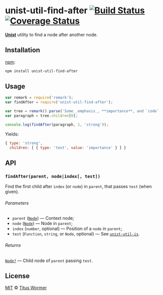 # unist-util-find-after [![Build Status][travis-badge]][travis] [![Coverage Status][codecov-badge]][codecov]

[**Unist**][unist] utility to find a node after another node.

## Installation

[npm][]:

```bash
npm install unist-util-find-after
```

## Usage

```js
var remark = require('remark');
var findAfter = require('unist-util-find-after');

var tree = remark().parse('Some _emphasis_, **importance**, and `code`.');
var paragraph = tree.children[0];

console.log(findAfter(paragraph, 1, 'strong'));
```

Yields:

```js
{ type: 'strong',
  children: [ { type: 'text', value: 'importance' } ] }
```

## API

### `findAfter(parent, node|index[, test])`

Find the first child after `index` (or `node`) in `parent`, that passes `test`
(when given).

###### Parameters

*   `parent` ([`Node`][node]) — Context node;
*   `node` ([`Node`][node]) — Node in `parent`;
*   `index` (`number`, optional) — Position of a `node` in `parent`;
*   `test` (`Function`, `string`, or `Node`, optional)
    — See [`unist-util-is`][is].

###### Returns

[`Node?`][node] — Child node of `parent` passing `test`.

## License

[MIT][license] © [Titus Wormer][author]

<!-- Definitions -->

[travis-badge]: https://img.shields.io/travis/syntax-tree/unist-util-find-after.svg

[travis]: https://travis-ci.org/syntax-tree/unist-util-find-after

[codecov-badge]: https://img.shields.io/codecov/c/github/syntax-tree/unist-util-find-after.svg

[codecov]: https://codecov.io/github/syntax-tree/unist-util-find-after

[npm]: https://docs.npmjs.com/cli/install

[license]: LICENSE

[author]: http://wooorm.com

[unist]: https://github.com/syntax-tree/unist

[node]: https://github.com/syntax-tree/unist#node

[is]: https://github.com/syntax-tree/unist-util-is

